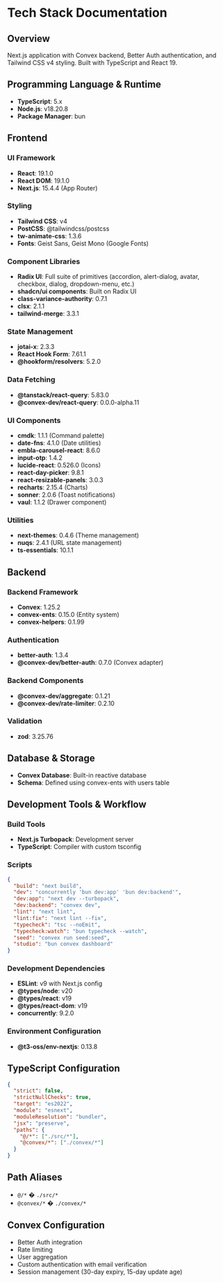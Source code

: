 # Tech Stack Documentation

## Overview

Next.js application with Convex backend, Better Auth authentication, and Tailwind CSS v4 styling. Built with TypeScript and React 19.

## Programming Language & Runtime

- **TypeScript**: 5.x
- **Node.js**: v18.20.8
- **Package Manager**: bun

## Frontend

### UI Framework

- **React**: 19.1.0
- **React DOM**: 19.1.0
- **Next.js**: 15.4.4 (App Router)

### Styling

- **Tailwind CSS**: v4
- **PostCSS**: @tailwindcss/postcss
- **tw-animate-css**: 1.3.6
- **Fonts**: Geist Sans, Geist Mono (Google Fonts)

### Component Libraries

- **Radix UI**: Full suite of primitives (accordion, alert-dialog, avatar, checkbox, dialog, dropdown-menu, etc.)
- **shadcn/ui components**: Built on Radix UI
- **class-variance-authority**: 0.7.1
- **clsx**: 2.1.1
- **tailwind-merge**: 3.3.1

### State Management

- **jotai-x**: 2.3.3
- **React Hook Form**: 7.61.1
- **@hookform/resolvers**: 5.2.0

### Data Fetching

- **@tanstack/react-query**: 5.83.0
- **@convex-dev/react-query**: 0.0.0-alpha.11

### UI Components

- **cmdk**: 1.1.1 (Command palette)
- **date-fns**: 4.1.0 (Date utilities)
- **embla-carousel-react**: 8.6.0
- **input-otp**: 1.4.2
- **lucide-react**: 0.526.0 (Icons)
- **react-day-picker**: 9.8.1
- **react-resizable-panels**: 3.0.3
- **recharts**: 2.15.4 (Charts)
- **sonner**: 2.0.6 (Toast notifications)
- **vaul**: 1.1.2 (Drawer component)

### Utilities

- **next-themes**: 0.4.6 (Theme management)
- **nuqs**: 2.4.1 (URL state management)
- **ts-essentials**: 10.1.1

## Backend

### Backend Framework

- **Convex**: 1.25.2
- **convex-ents**: 0.15.0 (Entity system)
- **convex-helpers**: 0.1.99

### Authentication

- **better-auth**: 1.3.4
- **@convex-dev/better-auth**: 0.7.0 (Convex adapter)

### Backend Components

- **@convex-dev/aggregate**: 0.1.21
- **@convex-dev/rate-limiter**: 0.2.10

### Validation

- **zod**: 3.25.76

## Database & Storage

- **Convex Database**: Built-in reactive database
- **Schema**: Defined using convex-ents with users table

## Development Tools & Workflow

### Build Tools

- **Next.js Turbopack**: Development server
- **TypeScript**: Compiler with custom tsconfig

### Scripts

```json
{
  "build": "next build",
  "dev": "concurrently 'bun dev:app' 'bun dev:backend'",
  "dev:app": "next dev --turbopack",
  "dev:backend": "convex dev",
  "lint": "next lint",
  "lint:fix": "next lint --fix",
  "typecheck": "tsc --noEmit",
  "typecheck:watch": "bun typecheck --watch",
  "seed": "convex run seed:seed",
  "studio": "bun convex dashboard"
}
```

### Development Dependencies

- **ESLint**: v9 with Next.js config
- **@types/node**: v20
- **@types/react**: v19
- **@types/react-dom**: v19
- **concurrently**: 9.2.0

### Environment Configuration

- **@t3-oss/env-nextjs**: 0.13.8

## TypeScript Configuration

```json
{
  "strict": false,
  "strictNullChecks": true,
  "target": "es2022",
  "module": "esnext",
  "moduleResolution": "bundler",
  "jsx": "preserve",
  "paths": {
    "@/*": ["./src/*"],
    "@convex/*": ["./convex/*"]
  }
}
```

## Path Aliases

- `@/*` � `./src/*`
- `@convex/*` � `./convex/*`

## Convex Configuration

- Better Auth integration
- Rate limiting
- User aggregation
- Custom authentication with email verification
- Session management (30-day expiry, 15-day update age)
